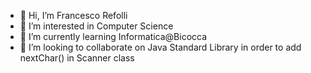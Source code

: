 - 👋 Hi, I’m Francesco Refolli
- 👀 I’m interested in Computer Science
- 🌱 I’m currently learning Informatica@Bicocca
- 💞️ I’m looking to collaborate on Java Standard Library in order to add nextChar() in Scanner class

<!---
Franc3R3fo/Franc3R3fo is a ✨ special ✨ repository because its `README.md` (this file) appears on your GitHub profile.
You can click the Preview link to take a look at your changes.
My future projects:
  --  a working Shell
  --  a simple compiler for a new language
  --  a little x86_64 os
  --  a nice TestUnit Web Platform
--->
